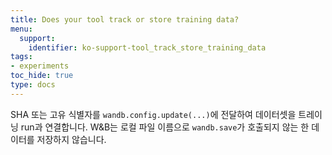 ```yaml
---
title: Does your tool track or store training data?
menu:
  support:
    identifier: ko-support-tool_track_store_training_data
tags:
- experiments
toc_hide: true
type: docs
---
```


SHA 또는 고유 식별자를 `wandb.config.update(...)`에 전달하여 데이터셋을 트레이닝 run과 연결합니다. W&B는 로컬 파일 이름으로 `wandb.save`가 호출되지 않는 한 데이터를 저장하지 않습니다.
